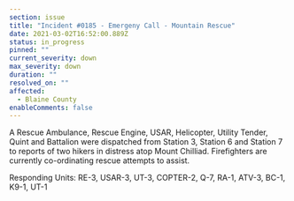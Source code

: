 ```yaml
---
section: issue
title: "Incident #0185 - Emergeny Call - Mountain Rescue"
date: 2021-03-02T16:52:00.889Z
status: in_progress
pinned: ""
current_severity: down
max_severity: down
duration: ""
resolved_on: ""
affected:
  - Blaine County
enableComments: false
---
```

A Rescue Ambulance, Rescue Engine, USAR, Helicopter, Utility Tender, Quint and Battalion were dispatched from Station 3, Station 6 and Station 7 to reports of two hikers in distress atop Mount Chilliad. Firefighters are currently co-ordinating rescue attempts to assist.

Responding Units: RE-3, USAR-3, UT-3, COPTER-2, Q-7, RA-1, ATV-3, BC-1, K9-1, UT-1
